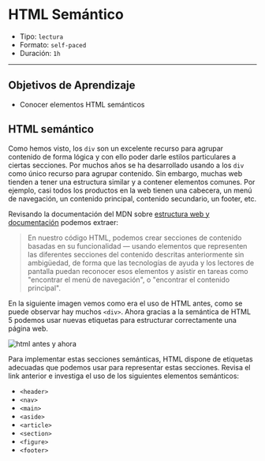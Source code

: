 # HTML Semántico

- Tipo: `lectura`
- Formato: `self-paced`
- Duración: `1h`

***

## Objetivos de Aprendizaje

- Conocer elementos HTML semánticos

## HTML semántico

Como hemos visto, los `div` son un excelente recurso para agrupar contenido de
forma lógica y con ello poder darle estilos particulares a ciertas secciones.
Por muchos años se ha desarrollado usando a los `div` como único recurso para
agrupar contenido. Sin embargo, muchas web tienden a tener una estructura
similar y a contener elementos comunes. Por ejemplo, casi todos los productos
en la web tienen una cabecera, un menú de navegación, un contenido principal,
contenido secundario, un footer, etc.

Revisando la documentación del MDN sobre
[estructura web y documentación](https://developer.mozilla.org/es/docs/Learn/HTML/Introduccion_a_HTML/estructura)
podemos extraer:

> En nuestro código HTML, podemos crear secciones de contenido basadas en su
funcionalidad — usando elementos que representen las diferentes secciones del
contenido descritas anteriormente sin ambigüedad, de forma que las tecnologías
de ayuda y los lectores de pantalla puedan reconocer esos elementos y asistir
en tareas como "encontrar el menú de navegación", o "encontrar el contenido
principal".
>

En la siguiente imagen vemos como era el uso de HTML antes, como se puede
observar hay muchos `<div>`. Ahora gracias a la semántica de HTML 5 podemos
usar nuevas etiquetas para estructurar correctamente una página web.

![html antes y ahora](https://user-images.githubusercontent.com/25906896/39723171-9ba63272-520a-11e8-9603-d57dec4af61c.png)

Para implementar estas secciones semánticas, HTML dispone de etiquetas adecuadas
que podemos usar para representar estas secciones. Revisa el link anterior e
investiga el uso de los siguientes elementos semánticos:

- `<header>`
- `<nav>`
- `<main>`
- `<aside>`
- `<article>`
- `<section>`
- `<figure>`
- `<footer>`
